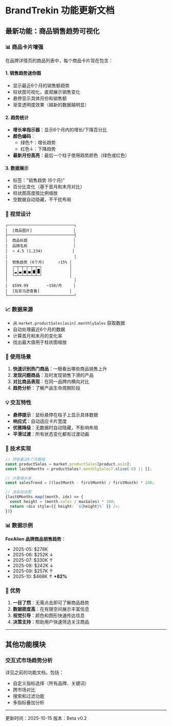 # BrandTrekin 功能更新文档

## 最新功能：商品销售趋势可视化

### 📊 商品卡片增强

在品牌详情页的商品列表中，每个商品卡片现在包含：

#### 1. **销售趋势迷你图**
- 显示最近6个月的销售额趋势
- 柱状图可视化，直观展示销售变化
- 悬停显示具体月份和销售额
- 渐变透明度效果（越新的数据越明显）

#### 2. **趋势统计**
- **增长率指示器**：显示6个月内的增长/下降百分比
- **颜色编码**：
  - 绿色↑：增长趋势
  - 红色↓：下降趋势
- **最新月份高亮**：最后一个柱子使用趋势颜色（绿色或红色）

#### 3. **数据展示**
- 标签："销售趋势 (6个月)"
- 百分比变化（基于首月和末月对比）
- 柱状图高度按比例缩放
- 空数据自动隐藏，不干扰布局

### 🎨 视觉设计

```
┌─────────────────────────────┐
│  [商品图片]                  │
├─────────────────────────────┤
│  商品标题                    │
│  品牌名称                    │
│  ⭐ 4.5 (1,234)             │
│                             │
│  销售趋势 (6个月)      ↑15% │
│  ┌─┬─┬─┬─┬─┬─┐            │
│  │▂│▃│▅│▄│▆│█│            │
│  └─┴─┴─┴─┴─┴─┘            │
│                             │
│  $599.99        ~150/月     │
│  [在亚马逊查看]             │
└─────────────────────────────┘
```

### 📈 数据来源

- 从 `market.productSales[asin].monthlySales` 获取数据
- 自动处理最近6个月的数据
- 计算首月和末月的变化率
- 找出最大值用于柱状图缩放

### 🎯 使用场景

1. **快速识别热门商品**：一眼看出哪些商品销售上升
2. **发现问题商品**：及时发现销售下滑的产品
3. **对比商品表现**：在同一品牌内横向对比
4. **趋势分析**：了解产品生命周期阶段

### 💡 交互特性

- **悬停提示**：鼠标悬停在柱子上显示具体数据
- **响应式**：自动适应卡片宽度
- **优雅降级**：无数据时自动隐藏，不影响布局
- **平滑过渡**：所有状态变化都有过渡动画

### 🔧 技术实现

```typescript
// 获取最近6个月数据
const productSales = market.productSales[product.asin];
const last6Months = productSales?.monthlySales?.slice(-6) || [];

// 计算增长率
const salesTrend = ((lastMonth - firstMonth) / firstMonth) * 100;

// 渲染柱状图
{last6Months.map((month, idx) => {
  const height = (month.sales / maxSales) * 100;
  return <div style={{ height: `${height}%` }} />;
})}
```

### 📊 数据示例

**FoxAlien 品牌商品销售趋势**：
- 2025-05: $278K
- 2025-06: $252K ↓
- 2025-07: $330K ↑
- 2025-08: $242K ↓
- 2025-09: $257K ↑
- 2025-10: $468K ↑ **+82%**

### 🌟 优势

1. **一目了然**：无需点击即可了解商品趋势
2. **数据密度高**：在有限空间展示丰富信息
3. **视觉引导**：颜色和图形快速传达信息
4. **决策支持**：帮助用户快速筛选关注商品

---

## 其他功能模块

### 交互式市场趋势分析

详见之前的功能文档，包括：
- 自定义指标选择（所有品牌、关键词）
- 跨市场对比
- 搜索和过滤功能
- 多指标叠加分析

---

更新时间：2025-10-15
版本：Beta v0.2

